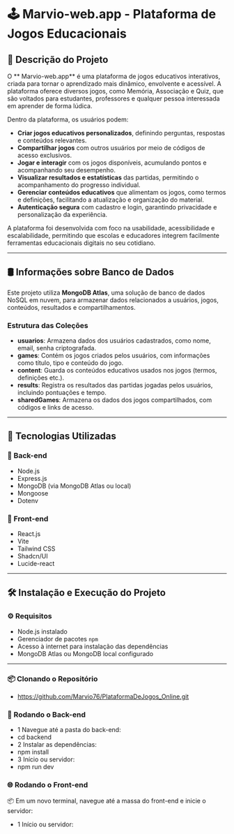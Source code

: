 # 🕹️ Marvio-web.app - Plataforma de Jogos Educacionais

## 📖 Descrição do Projeto

O ** Marvio-web.app** é uma plataforma de jogos educativos interativos, criada para tornar o aprendizado mais dinâmico, envolvente e acessível. A plataforma oferece diversos jogos, como Memória, Associação e Quiz, que são voltados para estudantes, professores e qualquer pessoa interessada em aprender de forma lúdica.

Dentro da plataforma, os usuários podem:

- **Criar jogos educativos personalizados**, definindo perguntas, respostas e conteúdos relevantes.
- **Compartilhar jogos** com outros usuários por meio de códigos de acesso exclusivos.
- **Jogar e interagir** com os jogos disponíveis, acumulando pontos e acompanhando seu desempenho.
- **Visualizar resultados e estatísticas** das partidas, permitindo o acompanhamento do progresso individual.
- **Gerenciar conteúdos educativos** que alimentam os jogos, como termos e definições, facilitando a atualização e organização do
material.
- **Autenticação segura** com cadastro e login, garantindo privacidade e personalização da experiência.

A plataforma foi desenvolvida com foco na usabilidade, acessibilidade e escalabilidade, permitindo que escolas e educadores integrem facilmente ferramentas educacionais digitais no seu cotidiano.




---

## 🛢️ Informações sobre Banco de Dados

Este projeto utiliza **MongoDB Atlas**, uma solução de banco de dados NoSQL em nuvem, para armazenar dados relacionados a usuários, jogos, conteúdos, resultados e compartilhamentos.

### Estrutura das Coleções

- **usuarios**: Armazena dados dos usuários cadastrados, como nome, email, senha criptografada.
- **games**: Contém os jogos criados pelos usuários, com informações como título, tipo e conteúdo do jogo.
- **content**: Guarda os conteúdos educativos usados nos jogos (termos, definições etc.).
- **results**: Registra os resultados das partidas jogadas pelos usuários, incluindo pontuações e tempo.
- **sharedGames**: Armazena os dados dos jogos compartilhados, com códigos e links de acesso.


---
## 🚀 Tecnologias Utilizadas

### 🔧 Back-end
- Node.js
- Express.js
- MongoDB (via MongoDB Atlas ou local)
- Mongoose
- Dotenv

### 🎨 Front-end
- React.js
- Vite
- Tailwind CSS
- Shadcn/UI
- Lucide-react

---

## 🛠️ Instalação e Execução do Projeto

### ⚙️ Requisitos
- Node.js instalado
- Gerenciador de pacotes `npm`
- Acesso à internet para instalação das dependências
- MongoDB Atlas ou MongoDB local configurado

---

### 📦 Clonando o Repositório
- https://github.com/Marvio76/PlataformaDeJogos_Online.git

### 🚀 Rodando o Back-end
- 1  Navegue até a pasta do back-end:
- cd backend
- 2 Instalar as dependências:
- npm install
- 3 Início ou servidor:
- npm run dev

### 🌐 Rodando o Front-end
📦 Em um novo terminal, navegue até a massa do front-end e inicie o servidor:
- 1 Início ou servidor:
